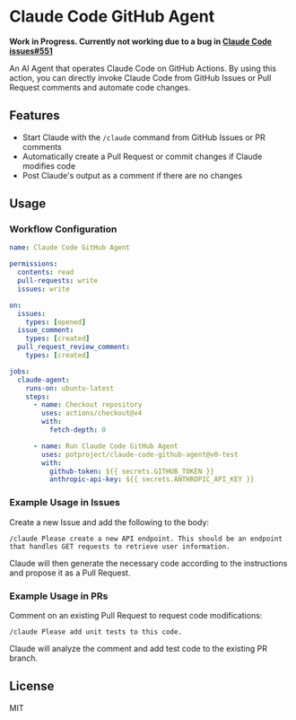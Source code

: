 # Claude Code GitHub Agent

__Work in Progress. Currently not working due to a bug in [Claude Code issues#551](https://github.com/anthropics/claude-code/issues/551)__

An AI Agent that operates Claude Code on GitHub Actions. By using this action, you can directly invoke Claude Code from GitHub Issues or Pull Request comments and automate code changes.

## Features

- Start Claude with the `/claude` command from GitHub Issues or PR comments
- Automatically create a Pull Request or commit changes if Claude modifies code
- Post Claude's output as a comment if there are no changes

## Usage

### Workflow Configuration

```yaml
name: Claude Code GitHub Agent

permissions:
  contents: read
  pull-requests: write
  issues: write

on:
  issues:
    types: [opened]
  issue_comment:
    types: [created]
  pull_request_review_comment:
    types: [created]

jobs:
  claude-agent:
    runs-on: ubuntu-latest
    steps:
      - name: Checkout repository
        uses: actions/checkout@v4
        with:
          fetch-depth: 0

      - name: Run Claude Code GitHub Agent
        uses: potproject/claude-code-github-agent@v0-test
        with:
          github-token: ${{ secrets.GITHUB_TOKEN }}
          anthropic-api-key: ${{ secrets.ANTHROPIC_API_KEY }}
```

### Example Usage in Issues

Create a new Issue and add the following to the body:

```
/claude Please create a new API endpoint. This should be an endpoint that handles GET requests to retrieve user information.
```

Claude will then generate the necessary code according to the instructions and propose it as a Pull Request.

### Example Usage in PRs

Comment on an existing Pull Request to request code modifications:

```
/claude Please add unit tests to this code.
```

Claude will analyze the comment and add test code to the existing PR branch.

## License

MIT
